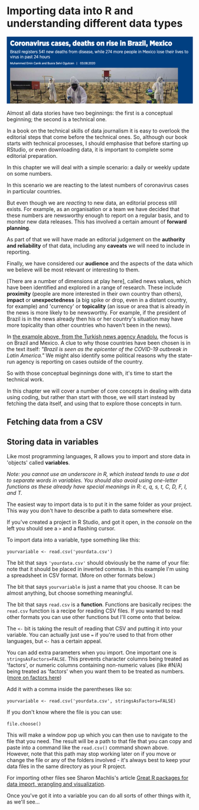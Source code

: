 # Importing data into R and understanding different data types

![A simple numbers story by the Anadolu Agency](images/covidcasestoryanadolu.png)

Almost all data stories have two beginnings: the first is a conceptual beginning; the second is a technical one.

In a book on the technical skills of data journalism it is easy to overlook the editorial steps that come before the technical ones. So, although our book starts with technical processes, I should emphasise that before starting up RStudio, or even downloading data, it is important to complete some editorial preparation. 

In this chapter we will deal with a simple scenario: a daily or weekly update on some numbers.

In this scenario we are reacting to the latest numbers of coronavirus cases in particular countries.

But even though we are *reacting* to new data, an editorial process still exists. For example, as an organisation or a team we have decided that these numbers are newsworthy enough to report on a regular basis, and to monitor new data releases. This has involved a certain amount of **forward planning**.

As part of that we will have made an editorial judgement on the **authority and reliability** of that data, including any **caveats** we will need to include in reporting. 

Finally, we have considered our **audience** and the aspects of the data which we believe will be most relevant or interesting to them. 

[There are a number of dimensions at play here], called news values, which have been identified and explored in a range of research. These include **proximity** (people are more interested in their own country than others), **impact** or **unexpectedness** (a big spike or drop, even in a distant country, for example) and 'currency' or **topicality** (an issue or area that is already in the news is more likely to be newsworthy. For example, if the president of Brazil is in the news already then his or her country's situation may have more topicality than other countries who haven't been in the news).

In [the example above, from the Turkish news agency Anadolu](https://www.aa.com.tr/en/latest-on-coronavirus-outbreak/coronavirus-cases-deaths-on-rise-in-brazil-mexico/1929940), the focus is on Brazil and Mexico. A clue to why those countries have been chosen is in the text itself: *"Brazil is seen as the epicenter of the COVID-19 outbreak in Latin America."* We might also identify some political reasons why the state-run agency is reporting on cases outside of the country.

So with those conceptual beginnings done with, it's time to start the technical work.

In this chapter we will cover a number of core concepts in dealing with data using coding, but rather than start with those, we will start instead by fetching the data itself, and using that to explore those concepts in turn.

## Fetching data from a CSV




## Storing data in variables

Like most programming languages, R allows you to import and store data in 'objects' called **variables**.

*Note: you cannot use an underscore in R, which instead tends to use a dot to separate words in variables. You should also avoid using one-letter functions as these already have special meanings in R: c, q, s, t, C, D, F, I, and T.*

The easiest way to import data is to put it in the same folder as your project. This way you don't have to describe a path to data somewhere else.

If you've created a project in R Studio, and got it open, in the *console* on the left you should see a `>` and a flashing cursor.

To import data into a variable, type something like this:

`yourvariable <- read.csv('yourdata.csv')`

The bit that says `'yourdata.csv'` should obviously be the name of your file: note that it should be placed in inverted commas. In this example I'm using a spreadsheet in CSV format. (More on other formats below.)

The bit that says `yourvariable` is just a name that you choose. It can be almost anything, but choose something meaningful.

The bit that says `read.csv` is a **function**. Functions are basically recipes: the `read.csv` function is a recipe for reading CSV files. If you wanted to read other formats you can use other functions but I'll come onto that below.

The `<-` bit is taking the result of reading that CSV and putting it into your variable. You can actually just use `=` if you're used to that from other languages, but `<-` has a certain appeal.

You can add extra parameters when you import. One important one is `stringsAsFactors=FALSE`. This prevents character columns being treated as 'factors', or numeric columns containing non-numeric values (like #N/A) being treated as 'factors' when you want them to be treated as numbers. ([more on factors here](https://blog.exploratory.io/why-factor-is-one-of-the-most-amazing-things-in-r-e967fe27d292))

Add it with a comma inside the parentheses like so:

`yourvariable <- read.csv('yourdata.csv', stringsAsFactors=FALSE)`

If you don't know where the file is you can use:

`file.choose()`

This will make a window pop up which you can then use to navigate to the file that you need. The result will be a path to that file that you can copy and paste into a command like the `read.csv()` command shown above. However, note that this path may stop working later on if you move or change the file or any of the folders involved - it's always best to keep your data files in the same directory as your R project.

For importing other files see Sharon Machlis's article [Great R packages for data import, wrangling and visualization](http://www.computerworld.com/article/2921176/business-intelligence/great-r-packages-for-data-import-wrangling-visualization.html).

Once you've got it into a variable you can do all sorts of other things with it, as we'll see...

